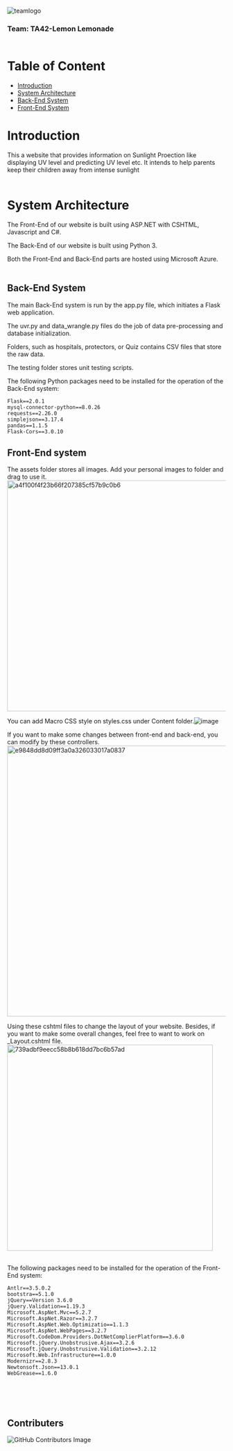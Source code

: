 ![teamlogo](https://user-images.githubusercontent.com/57879304/136358998-9c1817ea-a8a7-4974-897f-bba80e2ff928.png)
### Team: TA42-Lemon Lemonade<br/><br/>

# Table of Content
  - [Introduction](#introduction)
  - [System Architecture](#system-architecture)
  - [Back-End System](#back-end-system)
  - [Front-End System](#front-end-system)




# Introduction
This a website that provides information on Sunlight Proection like displaying UV level and predicting UV level etc. It intends to help parents keep their children away from intense sunlight<br/><br/>  

# System Architecture

The Front-End of our website is built using ASP.NET with CSHTML, Javascript and C#.

The Back-End of our website is built using Python 3.

Both the Front-End and Back-End parts are hosted using Microsoft Azure.<br/><br/> 

## Back-End System

The main Back-End system is run by the app.py file, which initiates a Flask web application.

The uvr.py and data_wrangle.py files do the job of data pre-processing and database initialization.

Folders, such as hospitals, protectors, or Quiz contains CSV files that store the raw data.

The testing folder stores unit testing scripts.

The following Python packages need to be installed for the operation of the Back-End system:
```
Flask==2.0.1
mysql-connector-python==8.0.26
requests==2.26.0
simplejson==3.17.4
pandas==1.1.5
Flask-Cors==3.0.10
```

## Front-End system
The assets folder stores all images. Add your personal images to folder and drag to use it.
<img width="531" alt="a4f100f4f23b66f207385cf57b9c0b6" src="https://user-images.githubusercontent.com/57879304/136365763-745ab45e-75cd-4de7-bb78-f6cdea6f1dd4.png">


You can add Macro CSS style on styles.css under Content folder.![image](https://user-images.githubusercontent.com/57879304/136364356-d3db3b66-9e2b-4b6a-9a50-d9f1e5f1081a.png)

If you want to make some changes between front-end and back-end, you can modify by these controllers.
<img width="623" alt="e9848dd8d09ff3a0a326033017a0837" src="https://user-images.githubusercontent.com/57879304/136365842-3c477927-c54d-46b7-a985-d21eb603aa2e.png">

Using these cshtml files to change the layout of your website. Besides, if you want to make some overall changes, feel free to want to work on _Layout.cshtml file. <br/>
<img width="474" alt="739adbf9eecc58b8b618dd7bc6b57ad" src="https://user-images.githubusercontent.com/57879304/136365878-606632d5-e092-44b0-9e3e-3f5e9b8d1463.png">
<br/><br/>

The following packages need to be installed for the operation of the Front-End system:
```
Antlr==3.5.0.2
bootstra==5.1.0
jQuery==Version 3.6.0
jQuery.Validation==1.19.3
Microsoft.AspNet.Mvc==5.2.7
Microsoft.AspNet.Razor==3.2.7
Microsoft.AspNet.Web.Optimizatio==1.1.3
Microsoft.AspNet.WebPages==3.2.7
Microsoft.CodeDom.Providers.DotNetComplierPlatform==3.6.0
Microsoft.jQuery.Unobstrusive.Ajax==3.2.6
Microsoft.jQuery.Unobstrusive.Validation==3.2.12
Microsoft.Web.Infrastructure==1.0.0
Modernizr==2.8.3 
Newtonsoft.Json==13.0.1
WebGrease==1.6.0
```
<br/><br/><br/>
## Contributers
![GitHub Contributors Image](https://contrib.rocks/image?repo=MrMinhNguyen/TA42-LemonLemonade-Umbrella)

